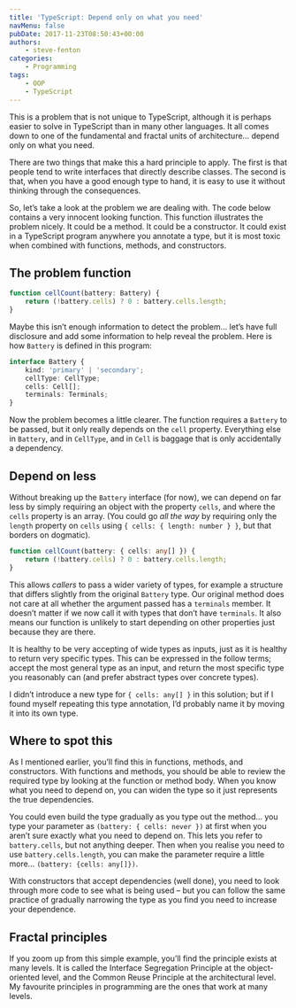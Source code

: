 ```yaml
---
title: 'TypeScript: Depend only on what you need'
navMenu: false
pubDate: 2017-11-23T08:50:43+00:00
authors:
    - steve-fenton
categories:
    - Programming
tags:
    - OOP
    - TypeScript
---
```


This is a problem that is not unique to TypeScript, although it is perhaps easier to solve in TypeScript than in many other languages. It all comes down to one of the fundamental and fractal units of architecture… depend only on what you need.

There are two things that make this a hard principle to apply. The first is that people tend to write interfaces that directly describe classes. The second is that, when you have a good enough type to hand, it is easy to use it without thinking through the consequences.

So, let’s take a look at the problem we are dealing with. The code below contains a very innocent looking function. This function illustrates the problem nicely. It could be a method. It could be a constructor. It could exist in a TypeScript program anywhere you annotate a type, but it is most toxic when combined with functions, methods, and constructors.

## The problem function

```typescript
function cellCount(battery: Battery) {
    return (!battery.cells) ? 0 : battery.cells.length;
}
```

Maybe this isn’t enough information to detect the problem… let’s have full disclosure and add some information to help reveal the problem. Here is how `Battery` is defined in this program:

```typescript
interface Battery {
    kind: 'primary' | 'secondary';
    cellType: CellType;
    cells: Cell[];
    terminals: Terminals;
}
```

Now the problem becomes a little clearer. The function requires a `Battery` to be passed, but it only really depends on the `cell` property. Everything else in `Battery`, and in `CellType`, and in `Cell` is baggage that is only accidentally a dependency.

## Depend on less

Without breaking up the `Battery` interface (for now), we can depend on far less by simply requiring an object with the property `cells`, and where the `cells` property is an array. (You could go *all the way* by requiring only the `length` property on `cells` using `{ cells: { length: number } }`, but that borders on dogmatic).

```typescript
function cellCount(battery: { cells: any[] }) {
    return (!battery.cells) ? 0 : battery.cells.length;
}
```

This allows *callers* to pass a wider variety of types, for example a structure that differs slightly from the original `Battery` type. Our original method does not care at all whether the argument passed has a `terminals` member. It doesn’t matter if we now call it with types that don’t have `terminals`. It also means our function is unlikely to start depending on other properties just because they are there.

It is healthy to be very accepting of wide types as inputs, just as it is healthy to return very specific types. This can be expressed in the follow terms; accept the most general type as an input, and return the most specific type you reasonably can (and prefer abstract types over concrete types).

I didn’t introduce a new type for `{ cells: any[] }` in this solution; but if I found myself repeating this type annotation, I’d probably name it by moving it into its own type.

## Where to spot this

As I mentioned earlier, you’ll find this in functions, methods, and constructors. With functions and methods, you should be able to review the required type by looking at the function or method body. When you know what you need to depend on, you can widen the type so it just represents the true dependencies.

You could even build the type gradually as you type out the method… you type your parameter as `(battery: { cells: never })` at first when you aren’t sure exactly what you need to depend on. This lets you refer to `battery.cells`, but not anything deeper. Then when you realise you need to use `battery.cells.length`, you can make the parameter require a little more… `(battery: {cells: any[]})`.

With constructors that accept dependencies (well done), you need to look through more code to see what is being used – but you can follow the same practice of gradually narrowing the type as you find you need to increase your dependence.

## Fractal principles

If you zoom up from this simple example, you’ll find the principle exists at many levels. It is called the Interface Segregation Principle at the object-oriented level, and the Common Reuse Principle at the architectural level. My favourite principles in programming are the ones that work at many levels.
